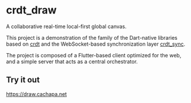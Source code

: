 # crdt_draw

A collaborative real-time local-first global canvas.

This project is a demonstration of the family of the Dart-native libraries based on [crdt](https://github.com/cachapa/crdt) and the WebSocket-based synchronization layer [crdt_sync](https://github.com/cachapa/crdt_sync).

The project is composed of a Flutter-based client optimized for the web, and a simple server that acts as a central orchestrator.

## Try it out

https://draw.cachapa.net
